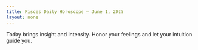 ```yaml
---
title: Pisces Daily Horoscope – June 1, 2025
layout: none
---
```


Today brings insight and intensity. Honor your feelings and let your intuition guide you.
